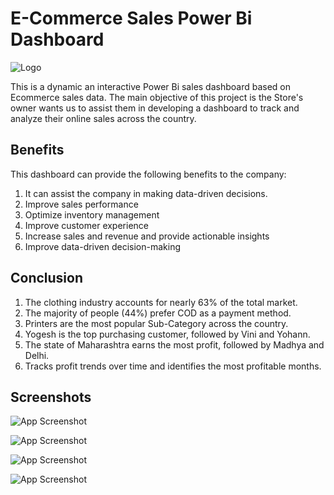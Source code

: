 # E-Commerce Sales Power Bi Dashboard
![Logo](https://mindstacktechnologies.com/wordpress/wp-content/uploads/2018/01/ecommerce-banner.jpg)

This is a dynamic an interactive Power Bi sales dashboard based on Ecommerce sales data. The main objective of this project is the Store's owner wants us to assist them in developing a dashboard to track and analyze their online sales across the country.

## Benefits

This dashboard can provide the following benefits to the company: 

1. It can assist the company in making data-driven decisions.
2. Improve sales performance
3. Optimize inventory management
4. Improve customer experience
5. Increase sales and revenue and provide actionable insights
6. Improve data-driven decision-making

## Conclusion

1. The clothing industry accounts for nearly 63% of the total market.
2. The majority of people (44%) prefer COD as a payment method.
3. Printers are the most popular Sub-Category across the country.
4. Yogesh is the top purchasing customer, followed by Vini and Yohann.
5. The state of Maharashtra earns the most profit, followed by Madhya and Delhi.
6. Tracks profit trends over time and identifies the most profitable months.

## Screenshots

![App Screenshot](hhttps://github.com/rahemeen426/E-Commerce-PowerBi-Dashboard/blob/main/Screen%20Shots/1.jpg)

![App Screenshot](hhttps://github.com/rahemeen426/E-Commerce-PowerBi-Dashboard/blob/main/Screen%20Shots/2.jpg)

![App Screenshot](hhttps://github.com/rahemeen426/E-Commerce-PowerBi-Dashboard/blob/main/Screen%20Shots/3.jpg)

![App Screenshot](hhttps://github.com/rahemeen426/E-Commerce-PowerBi-Dashboard/blob/main/Screen%20Shots/4.jpg)
